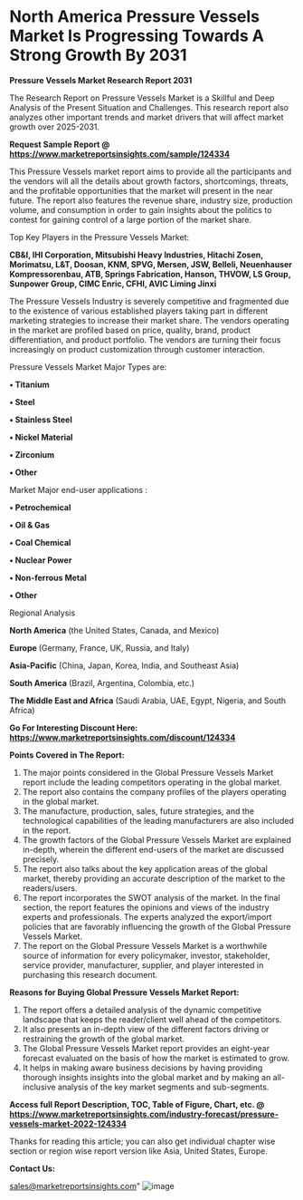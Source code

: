 # North America Pressure Vessels Market Is Progressing Towards A Strong Growth By 2031

<strong>Pressure Vessels Market Research Report 2031</strong>

The Research Report on Pressure Vessels Market is a Skillful and Deep Analysis of the Present Situation and Challenges. This research report also analyzes other important trends and market drivers that will affect market growth over 2025-2031.

<strong>Request Sample Report @ <a href=https://www.marketreportsinsights.com/sample/124334>https://www.marketreportsinsights.com/sample/124334</a></strong>

This Pressure Vessels market report aims to provide all the participants and the vendors will all the details about growth factors, shortcomings, threats, and the profitable opportunities that the market will present in the near future. The report also features the revenue share, industry size, production volume, and consumption in order to gain insights about the politics to contest for gaining control of a large portion of the market share.

Top Key Players in the Pressure Vessels Market:

<strong>CB&I, IHI Corporation, Mitsubishi Heavy Industries, Hitachi Zosen, Morimatsu, L&T, Doosan, KNM, SPVG, Mersen, JSW, Belleli, Neuenhauser Kompressorenbau, ATB, Springs Fabrication, Hanson, THVOW, LS Group, Sunpower Group, CIMC Enric, CFHI, AVIC Liming Jinxi</strong>

The Pressure Vessels Industry is severely competitive and fragmented due to the existence of various established players taking part in different marketing strategies to increase their market share. The vendors operating in the market are profiled based on price, quality, brand, product differentiation, and product portfolio. The vendors are turning their focus increasingly on product customization through customer interaction.

Pressure Vessels Market Major Types are:

<strong>• Titanium

• Steel

• Stainless Steel

• Nickel Material

• Zirconium

• Other</strong>

Market Major end-user applications :

<strong>• Petrochemical

• Oil & Gas

• Coal Chemical

• Nuclear Power

• Non-ferrous Metal

• Other</strong>

Regional Analysis

</u><strong><b>North America</b></strong> (the United States, Canada, and Mexico)

<strong><b>Europe </b></strong>(Germany, France, UK, Russia, and Italy)

<strong><b>Asia-Pacific</b></strong> (China, Japan, Korea, India, and Southeast Asia)

<strong><b>South America</b></strong> (Brazil, Argentina, Colombia, etc.)

<strong><b>The Middle East and Africa</b></strong> (Saudi Arabia, UAE, Egypt, Nigeria, and South Africa)

<strong>Go For Interesting Discount Here: <a href=https://www.marketreportsinsights.com/discount/124334>https://www.marketreportsinsights.com/discount/124334</a></strong>

<strong>Points Covered in The Report:</strong>
<ol>
  <li>The major points considered in the Global Pressure Vessels Market report include the leading competitors operating in the global market.</li>
  <li>The report also contains the company profiles of the players operating in the global market.</li>
  <li>The manufacture, production, sales, future strategies, and the technological capabilities of the leading manufacturers are also included in the report.</li>
  <li>The growth factors of the Global Pressure Vessels Market are explained in-depth, wherein the different end-users of the market are discussed precisely.</li>
  <li>The report also talks about the key application areas of the global market, thereby providing an accurate description of the market to the readers/users.</li>
  <li>The report incorporates the SWOT analysis of the market. In the final section, the report features the opinions and views of the industry experts and professionals. The experts analyzed the export/import policies that are favorably influencing the growth of the Global Pressure Vessels Market.</li>
  <li>The report on the Global Pressure Vessels Market is a worthwhile source of information for every policymaker, investor, stakeholder, service provider, manufacturer, supplier, and player interested in purchasing this research document.</li>
</ol>
<strong>Reasons for Buying Global Pressure Vessels Market Report:</strong>

<ol>
  <li>The report offers a detailed analysis of the dynamic competitive landscape that keeps the reader/client well ahead of the competitors.</li>
  <li>It also presents an in-depth view of the different factors driving or restraining the growth of the global market.</li>
  <li>The Global Pressure Vessels Market report provides an eight-year forecast evaluated on the basis of how the market is estimated to grow.</li>
  <li>It helps in making aware business decisions by having providing thorough insights insights into the global market and by making an all-inclusive analysis of the key market segments and sub-segments.</li>
</ol>
<strong>Access full Report Description, TOC, Table of Figure, Chart, etc. @ <a href=https://www.marketreportsinsights.com/industry-forecast/pressure-vessels-market-2022-124334>https://www.marketreportsinsights.com/industry-forecast/pressure-vessels-market-2022-124334</a></strong>


Thanks for reading this article; you can also get individual chapter wise section or region wise report version like Asia, United States, Europe.

<strong>Contact Us:</strong>

sales@marketreportsinsights.com"
![image](https://github.com/user-attachments/assets/6d5a64b1-eb73-4cf7-ac8a-bd7512335543)
